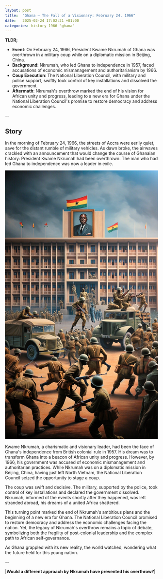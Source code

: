 ```yaml
---
layout: post
title:  "Ghana – The Fall of a Visionary: February 24, 1966"
date:   2025-02-24 17:02:21 +01:00
categories: history 1966 "ghana"
---
```


**TLDR;**
- **Event**: On February 24, 1966, President Kwame Nkrumah of Ghana was overthrown in a military coup while on a diplomatic mission in Beijing, China.
- **Background**: Nkrumah, who led Ghana to independence in 1957, faced accusations of economic mismanagement and authoritarianism by 1966.
- **Coup Execution**: The National Liberation Council, with military and police support, swiftly took control of key installations and dissolved the government.
- **Aftermath**: Nkrumah's overthrow marked the end of his vision for African unity and progress, leading to a new era for Ghana under the National Liberation Council's promise to restore democracy and address economic challenges.

--

## Story

In the morning of February 24, 1966, the streets of Accra were eerily quiet, save for the distant rumble of military vehicles. As dawn broke, the airwaves crackled with an announcement that would change the course of Ghanaian history: President Kwame Nkrumah had been overthrown. The man who had led Ghana to independence was now a leader in exile.

![Image](/assets/images/24_February_e35bec856d2183deb9291d4f537972d4.png)

Kwame Nkrumah, a charismatic and visionary leader, had been the face of Ghana's independence from British colonial rule in 1957. His dream was to transform Ghana into a beacon of African unity and progress. However, by 1966, his government was accused of economic mismanagement and authoritarian practices. While Nkrumah was on a diplomatic mission in Beijing, China, having just left North Vietnam, the National Liberation Council seized the opportunity to stage a coup.

The coup was swift and decisive. The military, supported by the police, took control of key installations and declared the government dissolved. Nkrumah, informed of the events shortly after they happened, was left stranded abroad, his dreams of a united Africa shattered.

This turning point marked the end of Nkrumah's ambitious plans and the beginning of a new era for Ghana. The National Liberation Council promised to restore democracy and address the economic challenges facing the nation. Yet, the legacy of Nkrumah's overthrow remains a topic of debate, symbolizing both the fragility of post-colonial leadership and the complex path to African self-governance.

As Ghana grappled with its new reality, the world watched, wondering what the future held for this young nation.


--

|**Would a different approach by Nkrumah have prevented his overthrow?**|

